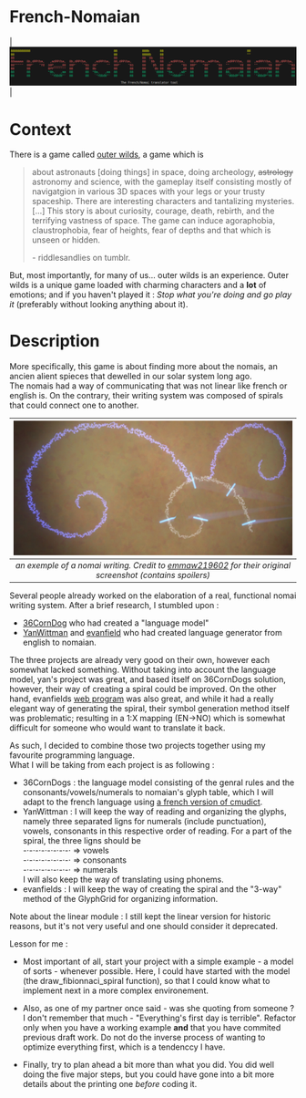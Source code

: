 # French-Nomaian

| ![Title image](./doc/visuals/Title_Image.png) |


# Context

There is a game called [outer wilds](<https://store.steampowered.com/app/753640/Outer_Wilds/>), a game which is
> about astronauts [doing things] in space, doing archeology, ~~astrology~~ astronomy and science, with the gameplay itself consisting mostly of navigatgion in various 3D spaces with your legs or your trusty spaceship. There are interesting characters and tantalizing mysteries. [...] This story is about curiosity, courage, death, rebirth, and the terrifying vastness of space. The game can induce agoraphobia, claustrophobia, fear of heights, fear of depths and that which is unseen or hidden.
>
> \- riddlesandlies on tumblr.

 But, most importantly, for many of us... outer wilds is an experience. Outer wilds is a unique game loaded with charming characters and a **lot** of emotions; and if you haven't played it : _Stop what you're doing and go play it_ (preferably without looking anything about it).

 # Description

More specifically, this game is about  finding more about the nomais, an ancien alient spieces that dewelled in our solar system long ago.\
The nomais had a way of communicating that was not linear like french or english is. On the contrary, their writing system was composed of spirals that could connect one to another.

| ![writing example](./doc/visuals/nomai_writing.png) |
|:---------------------------------------------------:|
| _an exemple of a nomai writing. Credit to [emmaw219602](https://steamcommunity.com/sharedfiles/filedetails/?id=2904939346) for their original screenshot (contains spoilers)_|

Several people already worked on the elaboration of a real, functional nomai writing system. After a brief research, I stumbled upon :
- [36CornDog](https://www.reddit.com/r/outerwilds/comments/15fj6yu/took_a_shot_at_a_nomai_writing_system/) who had created a "language model"
- [YanWittman](https://github.com/YanWittmann/ow-written-nomai-lang) and [evanfield](https://github.com/evanfields/NomaiText.jl) who had created language generator from english to nomaian.

The three projects are already very good on their own, however each somewhat lacked something. Without taking into account the language model, yan's project was great, and based itself on 36CornDogs solution, however, their way of creating a spiral could be improved. On the other hand, evanfields [web program](https://nomai-writing.com/) was also great, and while it had a really elegant way of generating the spiral, their symbol generation method itself was problematic; resulting in a 1:X mapping (EN->NO) which is somewhat difficult for someone who would want to translate it back.

As such, I decided to combine those two projects together using my favourite programming language. \
What I will be taking from each project is as following :
- 36CornDogs : the language model consisting of the genral rules and the consonants/vowels/numerals to nomaian's glyph table, which I will adapt to the french language using [a french version of cmudict](https://github.com/mmemim/OpenUTAU-French-Dictionary).
- YanWittman : I will keep the way of reading and organizing the glyphs, namely three separated ligns for numerals (include punctuation), vowels, consonants in this respective order of reading. For a part of the spiral, the three ligns should be\
\-·-·-·-·-·-·-·-· => vowels\
\-·-·-·-·-·-·-·-· => consonants\
\-·-·-·-·-·-·-·-· => numerals\
I will also keep the way of translating using phonems.
- evanfields : I will keep the way of creating the spiral and the "3-way" method of the GlyphGrid for organizing information.


Note about the linear module : I still kept the linear version for historic reasons, but it's not very useful
and one should consider it deprecated.


Lesson for me :
- Most important of all, start your project with a simple example - a model of sorts - whenever possible.
Here, I could have started with the model (the draw_fibionnaci_spiral function), so that I could know what to implement next in a more complex environement.

- Also, as one of my partner once said - was she quoting from someone ? I don't
remember that much - "Everything's first day is terrible". Refactor only when
you have a working example **and** that you have commited previous draft work.
Do not do the inverse process of wanting to optimize everything first, which is
a tendenccy I have.

- Finally, try to plan ahead a bit more than what you did. You did well doing
the five major steps, but you could have gone into a bit more details about
the printing one _before_ coding it.

